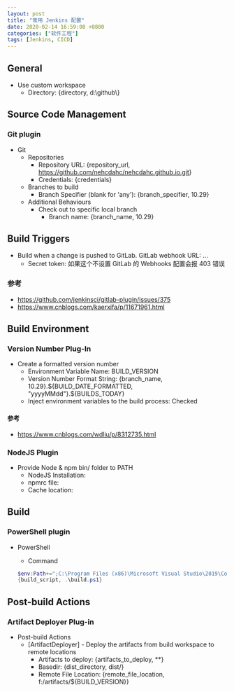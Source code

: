 ```yaml
---
layout: post
title: "常用 Jenkins 配置"
date: 2020-02-14 16:59:00 +0800
categories: ["软件工程"]
tags: [Jenkins, CICD]
---
```


## General

- Use custom workspace
  - Directory: {directory, d:\github\\}

## Source Code Management

### Git plugin

- Git
  - Repositories
    - Repository URL: {repository_url, <https://github.com/nehcdahc/nehcdahc.github.io.git>}
    - Credentials: {credentials}
  - Branches to build
    - Branch Specifier (blank for 'any'): {branch_specifier, 10.29}
  - Additional Behaviours
    - Check out to specific local branch
      - Branch name: {branch_name, 10.29}

## Build Triggers

- Build when a change is pushed to GitLab. GitLab webhook URL: ...
  - Secret token: 如果这个不设置 GitLab 的 Webhooks 配置会报 403 错误

### 参考

- <https://github.com/jenkinsci/gitlab-plugin/issues/375>
- <https://www.cnblogs.com/kaerxifa/p/11671961.html>

## Build Environment

### Version Number Plug-In

- Create a formatted version number
  - Environment Variable Name: BUILD_VERSION
  - Version Number Format String: {branch_name, 10.29}.${BUILD_DATE_FORMATTED, "yyyyMMdd"}.${BUILDS_TODAY}
  - Inject environment variables to the build process: Checked

#### 参考

- <https://www.cnblogs.com/wdliu/p/8312735.html>

### NodeJS Plugin

- Provide Node & npm bin/ folder to PATH
  - NodeJS Installation:
  - npmrc file:
  - Cache location:

## Build

### PowerShell plugin

- PowerShell
  - Command

  ```powershell
  $env:Path+=";C:\Program Files (x86)\Microsoft Visual Studio\2019\Community\MSBuild\Current\Bin"
  {build_script, .\build.ps1}
  ```

## Post-build Actions

### Artifact Deployer Plug-in

- Post-build Actions
  - [ArtifactDeployer] - Deploy the artifacts from build workspace to remote locations
    - Artifacts to deploy: {artifacts_to_deploy, \*\*}
    - Basedir: {dist_directory, dist/}
    - Remote File Location: {remote_file_location, f:/artifacts/\${BUILD_VERSION}}
